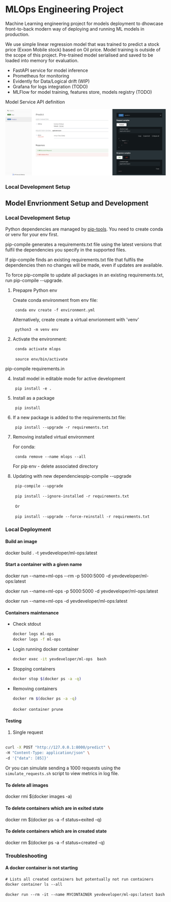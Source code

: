 # MLOps Engineering Project

Machine Learning engineering project for models deployment to dhowcase front-to-back modern way of deploying and running ML models in production. 

We use simple linear regression model that was trained to predict a stock price (Exxon Mobile stock) based on Oil price. Model training is outside of the scope of this project. Pre-trained model serialised and saved to be loaded into memory for evaluation.

* FastAPI service for model inference
* Prometheus for monitoring
* Evidently for Data/Logical drift (WIP)
* Grafana for logs integration (TODO)
* MLFlow for model training, features store, models registry (TODO) 


Model Service API definition

![Open API definition](docs/images/ServiceAPI.png)


### Local Development Setup

## Model Envrionment Setup and Development

### Local Development Setup

Python dependencies are managed by [pip-tools](https://pypi.org/project/pip-tools/). You need to create conda or venv for your env first.

pip-compile generates a requirements.txt file using the latest versions that fulfil the dependencies you specify in the supported files.

If pip-compile finds an existing requirements.txt file that fulfils the dependencies then no changes will be made, even if updates are available.

To force pip-compile to update all packages in an existing requirements.txt, run pip-compile --upgrade.


1. Prepapre Python env 

   Create conda environment from env file:

        conda env create -f environment.yml

    Alternatively, create create a virtual envrionment with 'venv'

        python3 -m venv env
        

2. Activate the environment:

        conda activate mlops

        source env/bin/activate

pip-compile requirements.in

4. Install model in editable mode for active development

        pip install -e .

5. Install as a package

        pip install

6. If a new package is added to the requirements.txt file:
   

        pip install --upgrade -r requirements.txt

7. Removing installed virtual environment

    For conda:

        conda remove --name mlops --all

    For pip env - delete associated directory

8. Updating with new dependenciespip-compile --upgrade

        pip-compile --upgrade
        
        pip install --ignore-installed -r requirements.txt

        Or

        pip install --upgrade --force-reinstall -r requirements.txt


### Local Deployment

#### Build an image
docker build . -t yevdeveloper/ml-ops:latest

#### Start a container with a given name
docker run --name=ml-ops --rm -p 5000:5000 -d yevdeveloper/ml-ops:latest

docker run --name=ml-ops -p 5000:5000 -d yevdeveloper/ml-ops:latest

docker run --name=ml-ops -d yevdeveloper/ml-ops:latest


#### Containers maintenance

* Check stdout
  ```bash
  docker logs ml-ops
  docker logs -f ml-ops
  ```

* Login running docker container
  
  ```bash
  docker exec -it yevdeveloper/ml-ops  bash
  ```

* Stopping containers
  
  ```bash
  docker stop $(docker ps -a -q)
  ```

* Removing containers
  
  ```bash
  docker rm $(docker ps -a -q)

  docker container prune
  ```

#### Testing


1. Single request
   
```bash

curl -X POST "http://127.0.0.1:8000/predict" \
-H "Content-Type: application/json" \
-d '{"data": [85]}'

```

 Or you can simulate sending a 1000 requests using the `simulate_requests.sh` script to view metrics in log file.

#### To delete all images

docker rmi $(docker images -a)

#### To delete containers which are in exited state

docker rm $(docker ps -a -f status=exited -q)

#### To delete containers which are in created state

docker rm $(docker ps -a -f status=created -q)


### Troubleshooting

#### A docker container is not starting 


```
# Lists all created containers but potentually not run containers
docker container ls --all 

docker run --rm -it --name MYCONTAINER yevdeveloper/ml-ops:latest bash

```